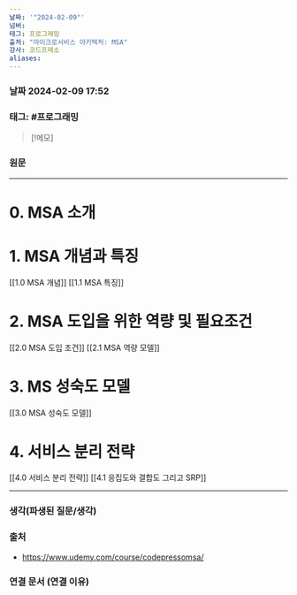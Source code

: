 ```yaml
---
날짜: '"2024-02-09"'
넘버: 
태그: 프로그래밍
출처: "마이크로서비스 아키텍처: MSA"
강사: 코드프레소
aliases:
---
```

### 날짜  2024-02-09 17:52

### 태그: #프로그래밍 

>[!메모]
>

### 원문
---
# 0. MSA 소개
# 1. MSA 개념과 특징
[[1.0 MSA 개념]]
[[1.1 MSA 특징]]
# 2. MSA 도입을 위한 역량 및 필요조건
[[2.0 MSA 도입 조건]]
[[2.1 MSA 역량 모델]]
# 3. MS 성숙도 모델
[[3.0 MSA 성숙도 모델]]
# 4. 서비스 분리 전략
[[4.0 서비스 분리 전략]]
[[4.1 응집도와 결합도 그리고 SRP]]





---
### 생각(파생된 질문/생각)

### 출처
- https://www.udemy.com/course/codepressomsa/

### 연결 문서 (연결 이유)

